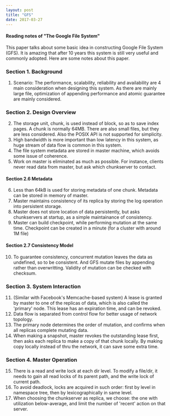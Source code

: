 ```yaml
---
layout: post
title: "GFS"
date: 2017-03-27
---
```


#### Reading notes of "The Google File System"

This paper talks about some basic idea in constructing Google File System (GFS). It is amazing that after 10 years this system is still very useful and commonly adopted. Here are some notes about this paper.

### Section 1. Background
1. Scenario: The performance, scalability, reliability and availability are 4 main consideration when designing this system. As there are mainly large file, optimization of appending performance and atomic guarantee are mainly considered.

### Section 2. Design Overview
2. The storage unit, chunk, is used instead of block, so as to save index pages. A chunk is normally 64MB. There are also small files, but they are less considered. Also the POSIX API is not supported for simplicity.
3. High bandwidth is more important than low latency in this system, as huge stream of data flow is common in this system.
4. The file system metadata are stored in master machine, which avoids some issue of coherence.
5. Work on master is eliminated as much as possible. For instance, clients never read data from master, but ask which chunkserver to contact.

#### Section 2.6 Metadata
6. Less than 64kB is used for storing metadata of one chunk. Metadata can be stored in memory of master.
7. Master maintains consistency of its replica by storing the log operation into persistent storage.
8. Master does not store location of data persistently, but asks chunkservers at startup, as a simple maintainance of consistency.
9. Master can build checkpoint, while performing mutation at the same time. Checkpoint can be created in a minute (for a cluster with around 1M file)

#### Section 2.7 Consistency Model
10. To guarantee consistency, concurrent mutation leaves the data as undefined, so to be consistent. And GFS mutate files by appending rather than overwritting. Validity of mutation can be checked with checksum.

### Section 3. System Interaction
11. (Similar with Facebook's Memcache-based system) A lease is granted by master to one of the replicas of data, which is also called the 'primary' node. This lease has an expiration time, and can be revoked.
12. Data flow is separated from control flow for better usage of network topology.
13. The primary node determines the order of mutation, and confirms when all replicas complete mutating data.
14. When making a snapshot, master revokes the outstanding lease first, then asks each replica to make a copy of that chunk locally. By making copy locally instead of thru the network, it can save some extra time.

### Section 4. Master Operation
15. There is a read and write lock at each dir level. To modify a file/dir, it needs to gain all read locks of its parent path, and the write lock of current path.
16. To avoid deadlock, locks are acquired in such order: first by level in namespace tree, then by lexicographically in same level.
17. When choosing the chunkserver as replica, we choose: the one with utilization below-average, and limit the number of 'recent' action on that server. 